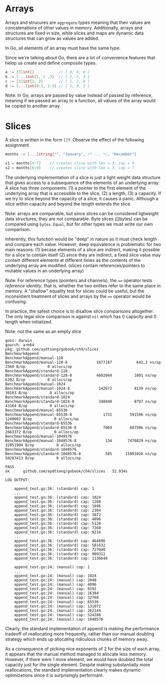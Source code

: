 # Arrays

Arrays and strucures are `aggregate` types meaning that their values are concatenations of other values in memory.
Additionally, arrays and structures are fixed in size, while slices and maps are dynamic data structures that can grow as values are added.

In Go, all elements of an array must have the same type.

Since we're talking about Go, there are a lot of convenience features that helop us create and define composite types.

```go
a := [3]int{}           // [ 0, 0, 0 ]
b := [...]int{1, 2 ,3}  // [ 1, 2, 3 ]
c := [3]int{1, 2}       // [ 1, 2, 0 ]
d := [...]int{0:1, 2:3} // [ 1, 0, 3 ]
```
Note: In Go, arrays are passed by value instead of passed by reference, meaning if we passed an array to a function, all values of the array would be copied to another array. 

# Slices

A slice is written in the form `[]T`. Observe the effect of the following assignment

```go
months := [...]string{"", "January", /* ... */, "December"}

s1 = months[4:7]    // creates slice with len = 3, cap = 9
s2 = months[6:9]    // creates slice with len = 3, cap = 7
```
The underlying implementation of a slice is just a light weight data structure that gives access to a subsequence of the elements of an underlying array. 
A slice has three components: (1) a pointer to the first element of the underlying array that is accessible to the slice, (2) a length, (3) a capacity. 
If we try to slice beyond the capacity of a slice, it causes a panic. Although a slice within capacity and beyond the length extends the slice.

Note: arrays are comparable, but since slices can be considered ligtweight data structures, they are not comparable. Byte slices ([]bytes) can be compared using `bytes.Equal`, but for other types we must write our own comparison.

Inherently, this function would be "deep" in nature as it must check length and compare each value. However, deep equivalence is problematic for two main reasons: 
(1) becase elements of a slice are indirect, making it possible for a slice to contain itself
(2) since they are indirect, a fixed slice value may contain different elements at different times as the contents of the underlying array are modified. (slices contain references/pointers to mutable values in an underlying array)

Note: For reference types (pointers and channels), the `==` operator tests *reference identity*, that is, whether the two entites refer to the same place in memory. A "shallow" equality test for slices could be useful, but the inconsistent treatment of slices and arrays by the `==` operator would be confusing. 

In practice, the safest choice is to disallow slice comparisons altogether. The only legal slice comparison is against `nil` which has 0 capacity and 0 length when initialized. 

Note: not the same as an empty slice

```
goos: darwin
goarch: arm64
pkg: github.com/aydtsang/gobook/ch4/slices
BenchmarkAppend
BenchmarkAppend/manual-128
BenchmarkAppend/manual-128-8         	 1677187	       642.2 ns/op	    2560 B/op	       0 allocs/op
BenchmarkAppend/standard-128
BenchmarkAppend/standard-128-8       	 4602044	      1801 ns/op	    6392 B/op	       0 allocs/op
BenchmarkAppend/manual-1024
BenchmarkAppend/manual-1024-8        	  142672	      8139 ns/op	   30103 B/op	       0 allocs/op
BenchmarkAppend/standard-1024
BenchmarkAppend/standard-1024-8      	  348940	      8797 ns/op	   43164 B/op	       0 allocs/op
BenchmarkAppend/manual-65536
BenchmarkAppend/manual-65536-8       	    1731	    591596 ns/op	 1240602 B/op	       0 allocs/op
BenchmarkAppend/standard-65536
BenchmarkAppend/standard-65536-8     	    7069	    687506 ns/op	 2663372 B/op	       0 allocs/op
BenchmarkAppend/manual-1048576
BenchmarkAppend/manual-1048576-8     	     134	   7470829 ns/op	32051994 B/op	       0 allocs/op
BenchmarkAppend/standard-1048576
BenchmarkAppend/standard-1048576-8   	     585	  15091026 ns/op	50287413 B/op	       0 allocs/op

PASS
ok  	github.com/aydtsang/gobook/ch4/slices	32.934s

LOG OUTPUT:

    append_test.go:36: (standard) cap: 1
    ...
    append_test.go:36: (standard) cap: 1024
    append_test.go:36: (standard) cap: 1280
    append_test.go:36: (standard) cap: 1696
    append_test.go:36: (standard) cap: 2304
    append_test.go:36: (standard) cap: 3072
    append_test.go:36: (standard) cap: 4096
    append_test.go:36: (standard) cap: 5120
    append_test.go:36: (standard) cap: 7168
    append_test.go:36: (standard) cap: 9216
    ...
    append_test.go:36: (standard) cap: 464896
    append_test.go:36: (standard) cap: 581632
    append_test.go:36: (standard) cap: 727040
    append_test.go:36: (standard) cap: 909312
    append_test.go:36: (standard) cap: 1136640

    append_test.go:24: (manual) cap: 1
    ...
    append_test.go:24: (manual) cap: 1024
    append_test.go:24: (manual) cap: 2048
    append_test.go:24: (manual) cap: 4096
    append_test.go:24: (manual) cap: 8192
    append_test.go:24: (manual) cap: 16384
    append_test.go:24: (manual) cap: 32768
    append_test.go:24: (manual) cap: 65536
    append_test.go:24: (manual) cap: 131072
    append_test.go:24: (manual) cap: 262144
    append_test.go:24: (manual) cap: 524288
    append_test.go:24: (manual) cap: 1048576
```

Clearly, the standard implementation of append is making the performance tradeoff of reallocating more frequently, rather than our manual doubling strategy which ends up allocating ridiculous chunks of memory away. 

As a consequence of picking nice exponents of 2 for the size of each array, it appears that the manual method managed to allocate less memory. However, if there were 1 more element, we would have doubled the total capacity just for the single element. Despite making substantially more reallocations, the standard implementation clearly makes dynamic optimizations since it is surprisingly performant.
